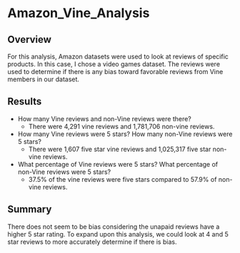 # Amazon_Vine_Analysis

## Overview
For this analysis, Amazon datasets were used to look at reviews of specific products. In this case, I chose a video games dataset. The reviews were used to determine if there is any bias toward favorable reviews from Vine members in our dataset. 

## Results
* How many Vine reviews and non-Vine reviews were there?
   * There were 4,291 vine reviews and 1,781,706 non-vine reviews.
* How many Vine reviews were 5 stars? How many non-Vine reviews were 5 stars?
   * There were 1,607 five star vine reviews and 1,025,317 five star non-vine reviews.
* What percentage of Vine reviews were 5 stars? What percentage of non-Vine reviews were 5 stars?
   * 37.5% of the vine reviews were five stars compared to 57.9% of non-vine reviews.
   
## Summary 

There does not seem to be bias considering the unapaid reviews have a higher 5 star rating. To expand upon this analysis, we could look at 4 and 5 star reviews to more accurately determine if there is bias.
